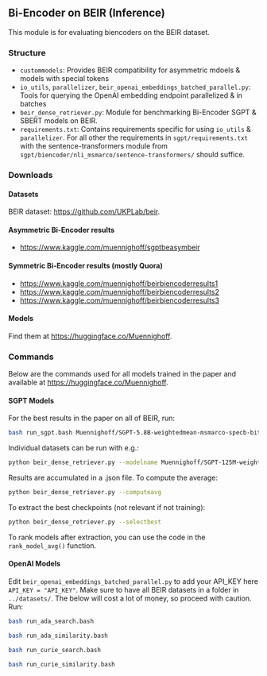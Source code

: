 ## Bi-Encoder on BEIR (Inference)

This module is for evaluating biencoders on the BEIR dataset.

### Structure

- `custommodels`: Provides BEIR compatibility for asymmetric mdoels & models with special tokens
- `io_utils`, `parallelizer`, `beir_openai_embeddings_batched_parallel.py`: Tools for querying the OpenAI embedding endpoint parallelized & in batches
- `beir_dense_retriever.py`: Module for benchmarking Bi-Encoder SGPT & SBERT models on BEIR.
- `requirements.txt`: Contains requirements specific for using `io_utils` & `parallelizer`. For all other the requirements in `sgpt/requirements.txt` with the sentence-transformers module from `sgpt/biencoder/nli_msmarco/sentence-transformers/` should suffice.

### Downloads

#### Datasets

BEIR dataset: https://github.com/UKPLab/beir.

#### Asymmetric Bi-Encoder results

- https://www.kaggle.com/muennighoff/sgptbeasymbeir

#### Symmetric Bi-Encoder results (mostly Quora)

- https://www.kaggle.com/muennighoff/beirbiencoderresults1
- https://www.kaggle.com/muennighoff/beirbiencoderresults2
- https://www.kaggle.com/muennighoff/beirbiencoderresults3

#### Models

Find them at https://huggingface.co/Muennighoff.

### Commands

Below are the commands used for all models trained in the paper and available at https://huggingface.co/Muennighoff.

#### SGPT Models

For the best results in the paper on all of BEIR, run:

```bash
bash run_sgpt.bash Muennighoff/SGPT-5.8B-weightedmean-msmarco-specb-bitfit cuda:0
```

Individual datasets can be run with e.g.:

```bash
python beir_dense_retriever.py --modelname Muennighoff/SGPT-125M-weightedmean-msmarco --method weightedmean --dataset scifact
```

Results are accumulated in a .json file. 
To compute the average:

```bash
python beir_dense_retriever.py --computeavg
```

To extract the best checkpoints (not relevant if not training):

```bash
python beir_dense_retriever.py --selectbest
```

To rank models after extraction, you can use the code in the `rank_model_avg()` function.


#### OpenAI Models

Edit `beir_openai_embeddings_batched_parallel.py` to add your API_KEY here `API_KEY = "API_KEY"`.
Make sure to have all BEIR datasets in a folder in `../datasets/`.
The below will cost a lot of money, so proceed with caution.
Run:

```bash
bash run_ada_search.bash
```

```bash
bash run_ada_similarity.bash
```

```bash
bash run_curie_search.bash
```

```bash
bash run_curie_similarity.bash
```
